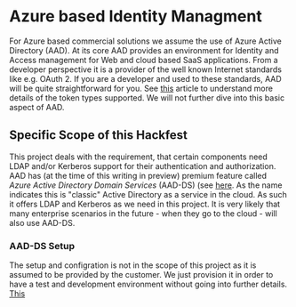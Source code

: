 # Azure based Identity Managment #
For  Azure based commercial solutions we assume the use of Azure Active Directory (AAD). At its core AAD provides an environment for Identity and Access management for Web  and cloud based SaaS applications. From a developer perspective it is a provider of the well known Internet standards like e.g. OAuth 2. If you are a developer and used to these standards, AAD will be quite straightforward for you. See [this](https://azure.microsoft.com/en-us/documentation/articles/active-directory-token-and-claims/ "AAD Token Types") article to understand more details of the token types supported. We will not further dive into this basic aspect of AAD.
## Specific Scope of this Hackfest ##
This project deals with the requirement, that certain components need LDAP and/or Kerberos support for their authentication and authorization. AAD has (at the time of this writing in preview) premium feature called *Azure Active Directory Domain Services* (AAD-DS) (see [here](https://azure.microsoft.com/en-us/documentation/articles/active-directory-ds-overview/ "AAD Domain Services"). As the name indicates this is "classic" Active Directory as a service in the cloud. As such it offers LDAP and Kerberos as we need in this project. It is very likely that many enterprise scenarios in the future - when they go to the cloud - will also use AAD-DS.
### AAD-DS Setup ###
The setup and configration is not in the scope of this project as it is assumed to be provided by the customer. We just provision it in order to have a test and development environment without going into further details. [This](https://azure.microsoft.com/en-us/documentation/articles/active-directory-ds-getting-started/ "AAD-DS setup step-by-step") 